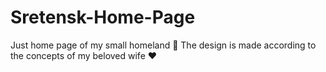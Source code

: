 # Sretensk-Home-Page
Just home page of my small homeland 🏡 The design is made according to the concepts of my beloved wife  ❤️
